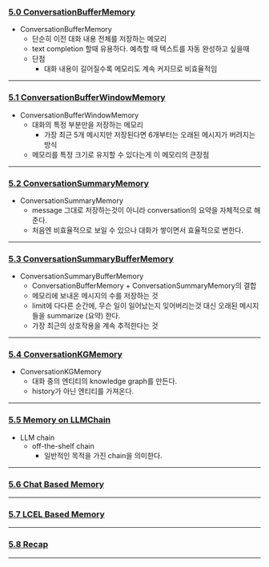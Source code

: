 ### [5.0 ConversationBufferMemory](https://nomadcoders.co/fullstack-gpt/lectures/4562) 
- ConversationBufferMemory
	- 단순히 이전 대화 내용 전체를 저장하는 메모리
	- text completion 할때 유용하다. 예측할 때 텍스트를 자동 완성하고 싶을때
	- 단점
		- 대화 내용이 길어질수록 메모리도 계속 커지므로 비효율적임
***
### [5.1 ConversationBufferWindowMemory](https://nomadcoders.co/fullstack-gpt/lectures/4563) 
- ConversationBufferWindowMemory
	- 대화의 특정 부분만을 저장하는 메모리
		- 가장 최근 5개 메시지만 저장된다면 6개부터는 오래된 메시지가 버려지는 방식
	- 메모리를 특정 크기로 유지할 수 있다는게 이 메모리의 큰장점
***
### [5.2 ConversationSummaryMemory](https://nomadcoders.co/fullstack-gpt/lectures/4564) 
- ConversationSummaryMemory
	- message 그대로 저장하는것이 아니라 conversation의 요약을 자체적으로 해준다.
	- 처음엔 비효율적으로 보일 수 있으나 대화가 쌓이면서 효율적으로 변한다.
***
### [5.3 ConversationSummaryBufferMemory](https://nomadcoders.co/fullstack-gpt/lectures/4565) 
- ConversationSummaryBufferMemory
	- ConversationBufferMemory + ConversationSummaryMemory의 결합
	- 메모리에 보내온 메시지의 수를 저장하는 것
	- limit에 다다른 순간에, 무슨 일이 일어났는지 잊어버리는것 대신 오래된 메시지들을 summarize (요약) 한다.
	- 가장 최근의 상호작용을 계속 추적한다는 것
***
### [5.4 ConversationKGMemory](https://nomadcoders.co/fullstack-gpt/lectures/4566) 
- ConversationKGMemory
	- 대화 중의 엔티티의 knowledge graph를 만든다.
	- history가 아닌 엔티티를 가져온다.
***
### [5.5 Memory on LLMChain](https://nomadcoders.co/fullstack-gpt/lectures/4567) 
- LLM chain
	- off-the-shelf chain
		- 일반적인 목적을 가진 chain을 의미한다.
***
### [5.6 Chat Based Memory](https://nomadcoders.co/fullstack-gpt/lectures/4568) 
***
### [5.7 LCEL Based Memory](https://nomadcoders.co/fullstack-gpt/lectures/4569) 

***
### [5.8 Recap](https://nomadcoders.co/fullstack-gpt/lectures/4570) 

***
